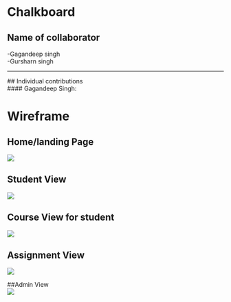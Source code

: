 # Chalkboard
## Name of collaborator
-Gagandeep singh <br>
-Gursharn singh
<hr>
## Individual contributions<br>
#### Gagandeep Singh:

# Wireframe
## Home/landing Page<br> 
<img src="https://github.com/Gagandeep1051/Chalkboard/blob/main/Wireframe/Home:Landing%20Page.png" ><br>

## Student View<br>
<img src="https://github.com/Gagandeep1051/Chalkboard/blob/main/Wireframe/Student%20View.png"><br>

## Course View for student<br>
<img src ="https://github.com/Gagandeep1051/Chalkboard/blob/main/Wireframe/Course%20View%20%23student.png" ><br>

## Assignment View <br>
 <img src="https://github.com/Gagandeep1051/Chalkboard/blob/main/Wireframe/Assignment%20View%20%23student.png" ><br>
 
 
##Admin View <br>
<img src="https://github.com/Gagandeep1051/Chalkboard/blob/main/Wireframe/Admin%20View.png" ><br>




